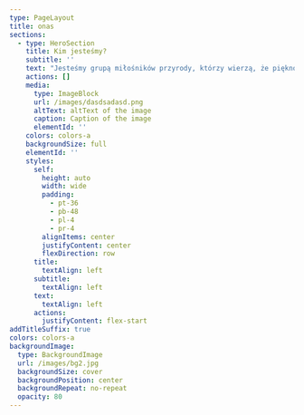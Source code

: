 ```yaml
---
type: PageLayout
title: onas
sections:
  - type: HeroSection
    title: Kim jesteśmy?
    subtitle: ''
    text: "Jesteśmy grupą miłośników przyrody, którzy wierzą, że piękno polskiej fauny i flory zasługuje na szczególną uwagę i ochronę. Naszym celem jest edukacja, inspiracja i zwiększanie świadomości na temat bogactwa natury w Polsce.\n\nNa tej stronie znajdziesz informacje o zwierzętach, roślinach i ekosystemach, które czynią Polskę wyjątkowym miejscem. Chcemy, aby każdy, kto tu zajrzy, zrozumiał, jak ważna jest równowaga w przyrodzie i jak wiele możemy zrobić, aby ją chronić.\n\nWierzymy, że poprzez dzielenie się wiedzą i pięknem przyrody, możemy zainspirować innych do działania – od prostych gestów, takich jak zakładanie kwietnych łąk, po większe inicjatywy, jak ochrona zagrożonych gatunków.\n\n**Dołącz do nas!**\nZapraszamy do wspólnego odkrywania polskiej przyrody i dzielenia się swoimi historiami, zdjęciami oraz pomysłami. Razem możemy zrobić wiele dla naszej planety i przyszłych pokoleń.\n\n**Nasza misja:**\n\n*   Edukować o różnorodności polskiej fauny i flory.\n\n*   Wspierać ochronę przyrody poprzez informowanie o zagrożeniach i rozwiązaniach.\n\n*   Inspirować do kontaktu z naturą i jej aktywnej ochrony.\n\nZachwyć się naturą, zrozum jej wartość, działaj dla jej dobra. \U0001F33F\n\n\n\n"
    actions: []
    media:
      type: ImageBlock
      url: /images/dasdsadasd.png
      altText: altText of the image
      caption: Caption of the image
      elementId: ''
    colors: colors-a
    backgroundSize: full
    elementId: ''
    styles:
      self:
        height: auto
        width: wide
        padding:
          - pt-36
          - pb-48
          - pl-4
          - pr-4
        alignItems: center
        justifyContent: center
        flexDirection: row
      title:
        textAlign: left
      subtitle:
        textAlign: left
      text:
        textAlign: left
      actions:
        justifyContent: flex-start
addTitleSuffix: true
colors: colors-a
backgroundImage:
  type: BackgroundImage
  url: /images/bg2.jpg
  backgroundSize: cover
  backgroundPosition: center
  backgroundRepeat: no-repeat
  opacity: 80
---
```


